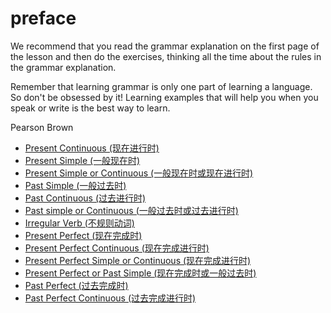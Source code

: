 # preface
We recommend that you read the grammar explanation on the first page of the lesson and then do the exercises, thinking all the time about the rules in the grammar explanation. 


Remember that learning grammar is only one part of learning a language. So don't be obsessed by it! Learning examples that will help you when you speak or write is the best way to learn. 


Pearson Brown


* [Present Continuous (现在进行时)](./present-continuous.md)
* [Present Simple (一般现在时)](./present-simple.md)
* [Present Simple or Continuous (一般现在时或现在进行时)](./present-simple-or-continuous.md)
* [Past Simple (一般过去时)](./past-simple.md)
* [Past Continuous (过去进行时)](./past-continuous.md)
* [Past simple or Continuous (一般过去时或过去进行时)](./past-simple-continuous.md)
* [Irregular Verb (不规则动词)](./irregular-verb.md)
* [Present Perfect (现在完成时)](./present-perfect.md)
* [Present Perfect Continuous (现在完成进行时)](./present-perfect-continuous.md)
* [Present Perfect Simple or Continuous (现在完成进行时)](./present-perfect-simple-or-continuous.md)
* [Present Perfect or Past Simple (现在完成时或一般过去时)](./present-perfect-or-past-simple.md)
* [Past Perfect (过去完成时)](./past-perfect.md)
* [Past Perfect Continuous (过去完成进行时)](./past-perfect-continuous.md)
